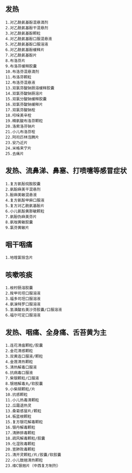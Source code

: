 ## 发热
```
1.对乙酰氨基酚混悬滴剂
2.对乙酰氨基酚干混悬剂
3.对乙酰氨基酚颗粒
4.对乙酰氨基酚口服混悬液
5.对乙酰氨基酚口服溶液
6.对乙酰氨基酚缓释片
7.对乙酰氨基酚片
8.布洛芬片
9.布洛芬缓释胶囊
10.布洛芬混悬滴剂
11.布洛芬颗粒
12.布洛芬混悬液
13.双氯芬酸钠肠溶缓释胶囊
14.双氯芬酸钠肠溶片
15.双氯分酸钠缓释胶囊
16.双氯芬酸钠缓释片
17.双氯芬酸钠栓
18.吲哚美辛栓
19.精氨酸布洛芬颗粒
20.洛索洛芬钠片
21.小儿布洛芬栓
22.阿司匹林泡腾片
23.安乃近片
24.米格来宁片
25.去痛片
```
## 发热、流鼻涕、鼻塞、打喷嚏等感冒症状
```
1.复方氨酚烷胺胶囊
2.氨酚麻美干混悬剂
3.酚麻美敏混悬液
4.复方氨酚甲麻口服液
5.复方对乙酰氨基酚片
6.小儿氨酚黄那敏颗粒
7.氨酚伪麻美芬片
8.氨咖黄敏胶囊
9.氯芬黄敏片
```
## 咽干咽痛
```
1.地喹氯铵含片
```
## 咳嗽咳痰
```
1.桉柠肠溶胶囊
2.羧甲司坦口服溶液
3.福多司坦口服溶液
4.氨溴特罗口服溶液
5.氢漠酸右美沙芬胶囊/口服溶液
6.福尔可定口服溶液
```
## 发热、咽痛、全身痛、舌苔黄为主
```
1.连花清瘟颗粒/胶囊
2.金花清感颗粒
3.双黄连口服液/颗粒
4.金莲清热颗粒
5.清热解毒口服液
6.抗病毒口服液
7.柴银颗粒/口服液
8.银翘解毒丸/软胶囊
9.小柴胡颗粒/片
10.抗感颗粒
11.小儿热毒清颗粒
12.瓜霜退热灵
13.桑菊感冒片/颗粒
14.板蓝根颗粒
15.复方银花解毒颗粒
16.银丹解毒颗粒
17.清肺排毒颗粒
18.疏风解毒颗粒/胶囊
19.化湿败毒颗粒
20.宣肺败毒颗粒
21.清开灵颗粒/片/胶囊/软胶囊
22.小儿鼓翘清热颗粒
23.维C银翘片（中西复方制剂）
```
## 
<!--stackedit_data:
eyJoaXN0b3J5IjpbLTEyNTgwNTMxNDZdfQ==
-->